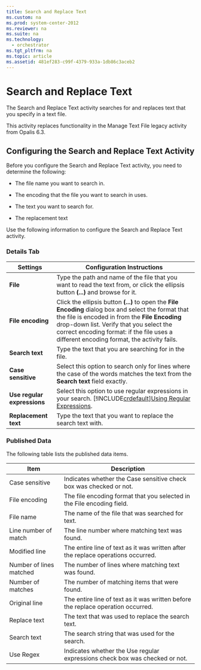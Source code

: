 ```yaml
---
title: Search and Replace Text
ms.custom: na
ms.prod: system-center-2012
ms.reviewer: na
ms.suite: na
ms.technology: 
  - orchestrator
ms.tgt_pltfrm: na
ms.topic: article
ms.assetid: 481ef283-c99f-4379-933a-1db86c3aceb2
---
```

# Search and Replace Text
The Search and Replace Text activity searches for and replaces text that you specify in a text file.

This activity replaces functionality in the Manage Text File legacy activity from Opalis 6.3.

## Configuring the Search and Replace Text Activity
Before you configure the Search and Replace Text activity, you need to determine the following:

-   The file name you want to search in.

-   The encoding that the file you want to search in uses.

-   The text you want to search for.

-   The replacement text

Use the following information to configure the Search and Replace Text activity.

### Details Tab

|Settings|Configuration Instructions|
|------------|------------------------------|
|**File**|Type the path and name of the file that you want to read the text from, or click the ellipsis button **\(...\)** and browse for it.|
|**File encoding**|Click the ellipsis button **\(...\)** to open the **File Encoding** dialog box and select the format that the file is encoded in from the **File Encoding** drop\-down list. Verify that you select the correct encoding format: if the file uses a different encoding format, the activity fails.|
|**Search text**|Type the text that you are searching for in the file.|
|**Case sensitive**|Select this option to search only for lines where the case of the words matches the text from the **Search text** field exactly.|
|**Use regular expressions**|Select this option to use regular expressions in your search. [!INCLUDE[crdefault](Token/crdefault_md.md)][Using Regular Expressions](assetId:///5f8da032-06a9-4ba0-acc1-29144a08dfca).|
|**Replacement text**|Type the text that you want to replace the search text with.|

### Published Data
The following table lists the published data items.

|Item|Description|
|--------|---------------|
|Case sensitive|Indicates whether the Case sensitive check box was checked or not.|
|File encoding|The file encoding format that you selected in the File encoding field.|
|File name|The name of the file that was searched for text.|
|Line number of match|The line number where matching text was found.|
|Modified line|The entire line of text as it was written after the replace operations occurred.|
|Number of lines matched|The number of lines where matching text was found.|
|Number of matches|The number of matching items that were found.|
|Original line|The entire line of text as it was written before the replace operation occurred.|
|Replace text|The text that was used to replace the search text.|
|Search text|The search string that was used for the search.|
|Use Regex|Indicates whether the Use regular expressions check box was checked or not.|


